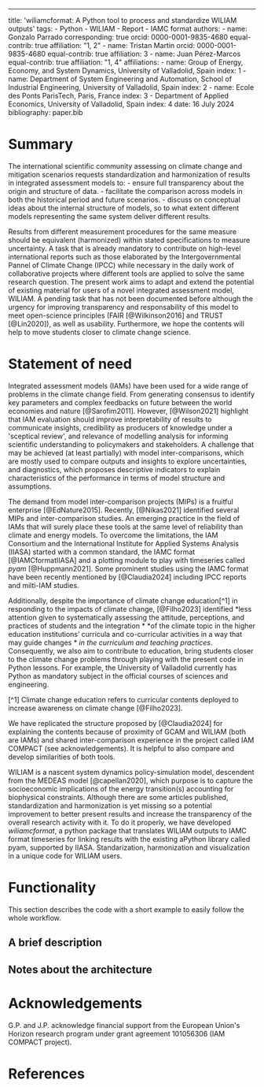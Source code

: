 ---
title: 'wiliamcformat: A Python tool to process and standardize WILIAM outputs'
tags:
    - Python
	- WILIAM
	- Report
	- IAMC format
authors:
    - name: Gonzalo Parrado
	  corresponding: true
	  orcid: 0000-0001-9835-4680
	  equal-contrib: true
	  affiliation: "1, 2" 
	- name: Tristan Martin
	  orcid: 0000-0001-9835-4680
	  equal-contrib: true
	  affiliation: 3
	- name: Juan Pérez-Marcos
	  equal-contrib: true
	  affiliation: "1, 4"
affiliations:
    - name: Group of Energy, Economy, and System Dynamics, University of Valladolid, Spain
	  index: 1
	- name: Department of System Engineering and Automation, School of Industrial Engineering, University of Valladolid, Spain
	  index: 2
	- name: Ecole des Ponts ParisTech, Paris, France
	  index: 3
	- Department of Applied Economics, University of Valladolid, Spain
	  index: 4
date: 16 July 2024
bibliography: paper.bib

# Summary
The international scientific community assessing on climate change and mitigation scenarios requests standardization and 
harmonization of results in integrated assessment models to:
    - ensure full transparency about the origin and structure of data.
	- facilitate the comparison across models in both the historical period and future scenarios.
	- discuss on conceptual ideas about the internal structure of models, so to what extent different models representing 
	  the same system deliver different results. 

Results from different measurement procedures for the same measure should be equivalent (harmonized) within stated specifications 
to measure uncertainty. A task that is already mandatory to contribute on high-level international reports such as those elaborated 
by the Intergovernmental Pannel of Climate Change (IPCC) while necessary in the daily work of collaborative projects where different 
tools are applied to solve the same research question. The present work aims to adapt and extend the potential of existing material 
for users of a novel integrated assessment model, WILIAM. A pending task that has not been documented before although the urgency 
for improving transparency and responsability of this model to meet open-science principles (FAIR [@Wilkinson2016] and TRUST 
[@Lin2020]), as well as usability. Furthermore, we hope the contents will help to move students closer to climate change science.


# Statement of need
Integrated assessment models (IAMs) have been used for a wide range of problems in the climate change field. From generating 
consensus to identify key parameters and complex feedbacks on future between the world economies and nature [@Sarofim2011]. 
However, [@Wilson2021] highlight that IAM evaluation should improve interpretability of results to communicate insights, credibility 
as producers of knowledge under a 'sceptical review', and relevance of modelling analysis for informing scientific understanding 
to policymakers and stakeholders. A challenge that may be achieved (at least partially) with model inter-comparisons, which are 
mostly used to compare outputs and insights to explore uncertainties, and diagnostics, which proposes descriptive indicators 
to explain characteristics of the performance in terms of model structure and assumptions.

The demand from model inter-comparison projects (MIPs) is a fruitful enterprise [@EdNature2015]. Recently, [@Nikas2021] identified 
several MIPs and inter-comparison studies. An emerging practice in the field of IAMs that will surely place these tools at the same 
level of reliability than climate and energy models. To overcome the limitations, the IAM Consortium and the International Institute 
for Applied Systems Analysis (IIASA) started with a common standard, the IAMC format [@IAMCformatIIASA] and a plotting module to 
play with timeseries called *pyam* [@Huppmann2021]. Some prominent studies using the IAMC format have been recently mentioned by 
[@Claudia2024] including IPCC reports and milti-IAM studies.

Additionally, despite the importance of climate change education[^1] in responding to the impacts of climate change, [@Filho2023] 
identified *less attention given to systematically assessing the attitude, perceptions, and practices of students and the integration *
*of the climate topic in the higher education institutions’ curricula and co-curricular activities in a way that may guide changes *
*in the curriculum and teaching practices*. Consequently, we also aim to contribute to education, bring students closer to the climate 
change problems through playing with the present code in Python lessons. For example, the University of Valladolid currently has Python 
as mandatory subject in the official courses of sciences and engineering. 

[^1] Climate change education refers to curricular contents deployed to increase awareness on climate change [@Filho2023].

We have replicated the structure proposed by [@Claudia2024] for explaining the contents because of proximity of GCAM and WILIAM (both 
are IAMs) and shared inter-comparison experience in the project called IAM COMPACT (see acknowledgements). It is helpful to also 
compare and develop similarities of both tools.

WILIAM is a nascent system dynamics policy-simulation model, descendent from the MEDEAS model [@capellan2020], which purpose is to 
capture the socioeconomic implications of the energy transition(s) accounting for biophysical constraints. Although there are some 
articles published, standardization and harmonization is yet missing so a potential improvement to better present results and increase 
the transparency of the overall research activity with it. To do it properly, we have developed *wiliamcformat*, a python package that 
translates WILIAM outputs to IAMC format timeseries for linking results with the existing aPython library called pyam, supported by 
IIASA. Standarization, harmonization and visualization in a unique code for WILIAM users.

# Functionality
This section describes the code with a short example to easily follow the whole workflow.

## A brief description

## Notes about the architecture

# Acknowledgements

G.P. and J.P. acknowledge financial support from the European Union's Horizon research program under grant agreement 101056306 (IAM COMPACT project).

# References